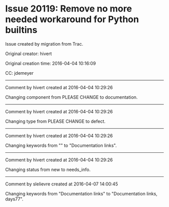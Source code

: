 # Issue 20119: Remove no more needed workaround for Python builtins

Issue created by migration from Trac.

Original creator: hivert

Original creation time: 2016-04-04 10:16:09

CC:  jdemeyer




---

Comment by hivert created at 2016-04-04 10:29:26

Changing component from PLEASE CHANGE to documentation.


---

Comment by hivert created at 2016-04-04 10:29:26

Changing type from PLEASE CHANGE to defect.


---

Comment by hivert created at 2016-04-04 10:29:26

Changing keywords from "" to "Documentation links".


---

Comment by hivert created at 2016-04-04 10:29:26

Changing status from new to needs_info.


---

Comment by slelievre created at 2016-04-07 14:00:45

Changing keywords from "Documentation links" to "Documentation links, days77".
